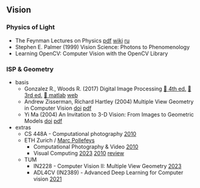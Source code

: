 ## Vision

### Physics of Light

- The Feynman Lectures on Physics
  [pdf](https://github.com/AzatAI/cs_books/)
  [wiki](https://en.wikipedia.org/wiki/The_Feynman_Lectures_on_Physics)
  [ru](https://ru.wikipedia.org/wiki/%D0%A4%D0%B5%D0%B9%D0%BD%D0%BC%D0%B0%D0%BD%D0%BE%D0%B2%D1%81%D0%BA%D0%B8%D0%B5_%D0%BB%D0%B5%D0%BA%D1%86%D0%B8%D0%B8_%D0%BF%D0%BE_%D1%84%D0%B8%D0%B7%D0%B8%D0%BA%D0%B5)
- Stephen E. Palmer (1999) Vision Science: Photons to Phenomenology
- Learning OpenCV: Computer Vision with the OpenCV Library

### ISP & Geometry

- basis
  - Gonzalez R., Woods R. (2017) Digital Image Processing
    [:open_book: 4th ed.](https://dl.icdst.org/pdfs/files4/01c56e081202b62bd7d3b4f8545775fb.pdf)
    [:open_book: 3rd ed.](https://dl.ebooksworld.ir/motoman/Digital.Image.Processing.3rd.Edition.www.EBooksWorld.ir.pdf)
    [:open_book: matlab](https://www.cin.ufpe.br/~sbm/DEN/Digital%20Image%20Processing%20Using%20Matlab%20(Gonzalez).pdf)
    [web](https://www.imageprocessingplace.com/)
  - Andrew Zisserman, Richard Hartley (2004) Multiple View Geometry in Computer Vision
    [doi](https://doi.org/10.1017/CBO9780511811685)
    [pdf](http://www.r-5.org/files/books/computers/algo-list/image-processing/vision/Richard_Hartley_Andrew_Zisserman-Multiple_View_Geometry_in_Computer_Vision-EN.pdf)
  - Yi Ma (2004) An Invitation to 3-D Vision: From Images to Geometric Models
    [doi](https://doi.org/10.1007/978-0-387-21779-6)
    [pdf](https://www.eecis.udel.edu/~cer/arv/readings/old_mkss.pdf)
- extras 
  - CS 448A - Computational photography
    [2010](https://graphics.stanford.edu/courses/cs448a/)
  - ETH Zurich / [Marc Pollefeys](https://people.inf.ethz.ch/~pomarc/teaching.html)
    - Computational Photography & Video 
      [2010](https://people.inf.ethz.ch/~pomarc/courses/CompPhoto/)
    - Visual Computing
      [2023](https://cvg.ethz.ch/lectures/Visual-Computing/)
      [2010](https://cgl.ethz.ch/teaching/viscompAS10/notes.php)
      [review](https://people.inf.ethz.ch/pomarc/pubs/HeydenPollefeysCVPR01.pdf)
  - TUM
    - IN2228 - Computer Vision II: Multiple View Geometry
      [2023](https://cvg.cit.tum.de/teaching/ss2023/mvg2023/material)
    - ADL4CV (IN2389) - Advanced Deep Learning for Computer vision
      [2021](https://dvl.in.tum.de/teaching/adl4cv-ws21/)
